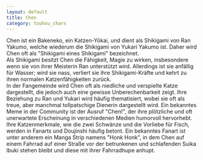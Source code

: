 ```yaml
---
layout: default
title: Chen
category: touhou_chars
---
```


Chen ist ein Bakeneko, ein Katzen-Yōkai, und dient als Shikigami von Ran Yakumo, welche wiederum die Shikigami von
Yukari Yakumo ist. Daher wird Chen oft als "Shikigami eines Shikigami" bezeichnet.
<br>
Als Shikigami besitzt Chen die Fähigkeit, Magie zu wirken, insbesondere wenn sie von ihrer Meisterin Ran unterstützt
wird. Allerdings ist sie anfällig für Wasser; wird sie nass, verliert sie ihre Shikigami-Kräfte und kehrt zu ihren
normalen Katzenfähigkeiten zurück.
<br>
In der Fangemeinde wird Chen oft als niedliche und verspielte Katze dargestellt, die jedoch auch eine gewisse
Unberechenbarkeit zeigt. Ihre Beziehung zu Ran und Yukari wird häufig thematisiert, wobei sie oft als treue, aber
manchmal tollpatschige Dienerin dargestellt wird. Ein bekanntes Meme in der Community ist der Ausruf "Chen!", der ihre
plötzliche und oft unerwartete Erscheinung in verschiedenen Medien humorvoll hervorhebt. Ihre Katzenmerkmale, wie die
zwei Schwänze und die Vorliebe für Fisch, werden in Fanarts und Doujinshi häufig betont. Ein bekanntes Fanart ist unter
anderem ein Manga Strip namens "Honk Honk", in dem Chen auf einem Fahrrad auf einer Straße vor der betrunkenen und
schlafenden Suika Ibuki stehen bleibt und diese mit ihrer Fahrradhupe anhupt. 